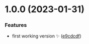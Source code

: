 # 1.0.0 (2023-01-31)


### Features

* first working version ✨ ([e9cdcdf](https://github.com/TimoBechtel/hey-comma/commit/e9cdcdf903a85360cc774d098a5b814222a5dbef))
